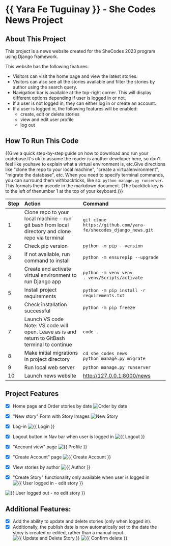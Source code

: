 # {{ Yara Fe Tuguinay }} - She Codes News Project

## About This Project
This project is a news website created for the SheCodes 2023 program using Django framework.

This website has the following features:
- Visitors can visit the home page and view the latest stories. 
- Visitors can also see all the stories available and filter the stories by author using the search query.
- Navigation bar is available at the top-right corner. This will display different options depending if user is logged in or not.
- If a user is not logged in, they can either log in or create an account.
- If a user is logged in, the following features will be enabled:
    - create, edit or delete stories
    - view and edit user profile
    - log out

## How To Run This Code
{{Give a quick step-by-step guide on how to download and run your codebase.It's ok to assume the reader is another developer here, so don't feel like youhave to explain what a virtual environment is, etc.Give directions like "clone the repo to your local machine", "create a virtualenvironment", "migrate the database", etc.
When you need to specify terminal commands, you can surround them withbackticks, like so: `python manage.py runserver`. This formats them ascode in the markdown document. (The backtick key is to the left of thenumber 1 at the top of your keyboard.)}}

Step | Action | Command
| :--- | :--- | :--- 
| 1 | Clone repo to your local machine - run git bash from local directory and clone repo via terminal| `git clone https://github.com/yara-fe/shecodes_django_news.git`
| 2 | Check pip version | `python -m pip --version`
| 3 | If not available, run command to install |`python -m ensurepip --upgrade`
| 4 | Create and activate virtual environment to run Django app |`python -m venv venv` <br> `. venv/Scripts/activate`
| 5 | Install project requirements |`python -m pip install -r requirements.txt`
| 6 | Check installation successful |`python -m pip freeze`
| 7 | Launch VS code <br> Note: VS code will open. Leave as is and return to GitBash terminal to continue |`code .`
| 8 | Make initial migrations in project directory | `cd she_codes_news` <br> `python manage.py migrate`
| 9 | Run local web server | `python manage.py runserver`
| 10 | Launch news website | http://127.0.0.1:8000/news 

## Project Features

- [X] Home page and Order stories by date ![Order by date](https://github.com/yara-fe/shecodes_django_news/blob/main/images/2023-07-23_23-57-24.png)

- [x] "New story" Form with Story Images ![New Story](https://github.com/yara-fe/shecodes_django_news/blob/main/images/2023-07-23_23-57-35.png)

- [x] Log-in ![ {{ Login }} ](https://github.com/yara-fe/shecodes_django_news/blob/main/images/2023-07-24_0-12-38.png)

- [x] Logout button in Nav bar when user is logged in ![ {{ Logout }} ](https://github.com/yara-fe/shecodes_django_news/blob/main/images/2023-07-23_23-57-24.png)
      
- [x] "Account view" page ![ {{ Profile }} ](https://github.com/yara-fe/shecodes_django_news/blob/main/images/2023-07-23_23-58-32.png)

- [x] "Create Account" page ![ {{ Create Account }} ](https://github.com/yara-fe/shecodes_django_news/blob/main/images/2023-07-24_0-15-44.png)

- [x] View stories by author ![ {{ Author }} ](https://github.com/yara-fe/shecodes_django_news/blob/main/images/2023-07-23_23-58-15.png)

- [x] "Create Story" functionality only available when user is logged in
![ {{ User logged in - edit story }} ](https://github.com/yara-fe/shecodes_django_news/blob/main/images/2023-07-23_23-58-48.png)

![ {{ User logged out - no edit story }} ](https://github.com/yara-fe/shecodes_django_news/blob/main/images/2023-07-23_23-59-21.png)

## Additional Features:

- [x] Add the ability to update and delete stories (only when logged in).
- [x] Additionally, the publish date is now automatically set to the date the story is created or edited, rather than a manual input.
![ {{ Update and Delete Story }} ](https://github.com/yara-fe/shecodes_django_news/blob/main/images/2023-07-23_23-58-55.png)
![ {{ Confirm delete }} ](https://github.com/yara-fe/shecodes_django_news/blob/main/images/2023-07-23_23-59-05.png)
